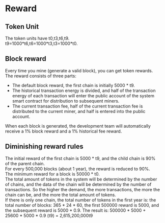 # Reward

## Token Unit

The token units have t0,t3,t6,t9.  
t9=1000\*t6,t6=1000\*t3,t3=1000\*t0.

## Block reward

Every time you mine (generate a valid block), you can get token rewards.  
The reward consists of three parts:  

* The default block reward, the first chain is initially 5000 \* t9.
* The historical transaction energy is divided, and half of the transaction energy of each transaction will enter the public account of the system smart contract for distribution to subsequent miners.
* The current transaction fee, half of the current transaction fee is distributed to the current miner, and half is entered into the public account.

When each block is generated, the development team will automatically receive a 1% block reward and a 1% historical fee reward.

## Diminishing reward rules

The initial reward of the first chain is 5000 \* t9, and the child chain is 90% of the parent chain.  
For every 500,000 blocks (about 1 year), the reward is reduced to 90%.  
The minimum reward for a block is 50000 \* t0.  
The total amount of tokens in the system will be determined by the number of chains, and the data of the chain will be determined by the number of transactions. So the higher the demand, the more transactions, the more the chain can be, and the more the total amount of tokens.  
If there is only one chain, the total number of tokens in the first year is: the total number of blocks: 365 \* 24 \* 60, the first 500000 reward is 5000, and the subsequent reward is 5000 \* 0.9. The result is: 500000 \* 5000 + 25600 \* 5000 \* 0.9 (t9) = 2,615,200,000t9

